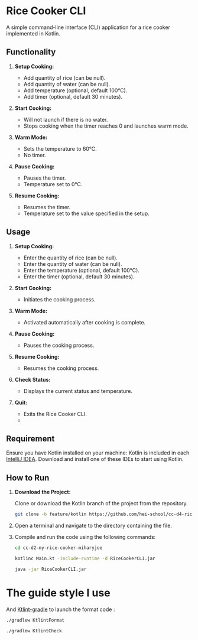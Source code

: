# Rice Cooker CLI

A simple command-line interface (CLI) application for a rice cooker implemented in Kotlin.

## Functionality

1. **Setup Cooking:**
   - Add quantity of rice (can be null).
   - Add quantity of water (can be null).
   - Add temperature (optional, default 100°C).
   - Add timer (optional, default 30 minutes).

2. **Start Cooking:**
   - Will not launch if there is no water.
   - Stops cooking when the timer reaches 0 and launches warm mode.

3. **Warm Mode:**
   - Sets the temperature to 60°C.
   - No timer.

4. **Pause Cooking:**
   - Pauses the timer.
   - Temperature set to 0°C.

5. **Resume Cooking:**
   - Resumes the timer.
   - Temperature set to the value specified in the setup.

## Usage

1. **Setup Cooking:**
   - Enter the quantity of rice (can be null).
   - Enter the quantity of water (can be null).
   - Enter the temperature (optional, default 100°C).
   - Enter the timer (optional, default 30 minutes).

2. **Start Cooking:**
   - Initiates the cooking process.

3. **Warm Mode:**
   - Activated automatically after cooking is complete.

4. **Pause Cooking:**
   - Pauses the cooking process.

5. **Resume Cooking:**
   - Resumes the cooking process.

6. **Check Status:**
   - Displays the current status and temperature.

7. **Quit:**
   - Exits the Rice Cooker CLI.
   - 
## Requirement
Ensure you have Kotlin installed on your machine:
Kotlin is included in each [IntelliJ IDEA](https://www.jetbrains.com/idea/download/?_ga=2.106146819.1864672128.1702226033-1629771559.1701450046&_gl=1*y5k9lf*_ga*MTYyOTc3MTU1OS4xNzAxNDUwMDQ2*_ga_9J976DJZ68*MTcwMjMwMDgzNC4xMS4xLjE3MDIzMDA4NTguMzYuMC4w&section=linux).
Download and install one of these IDEs to start using Kotlin.

## How to Run
1. **Download the Project:**

   Clone or download the Kotlin branch of the project from the repository.

   ```bash
   git clone -b feature/kotlin https://github.com/hei-school/cc-d4-rice-cooker-ci-miharyjoe.git
   ```

2. Open a terminal and navigate to the directory containing the file.
3. Compile and run the code using the following commands:
   ```bash
   cd cc-d2-my-rice-cooker-miharyjoe
   
   kotlinc Main.kt -include-runtime -d RiceCookerCLI.jar
   
   java -jar RiceCookerCLI.jar

# The guide style I use

And [Ktlint-gradle]("https://github.com/JLLeitschuh/ktlint-gradle?tab=readme-ov-file#how-to-use)
to launch the format code :
   ```bash
   ./gradlew KtlintFormat
   
   ./gradlew KtlintCheck